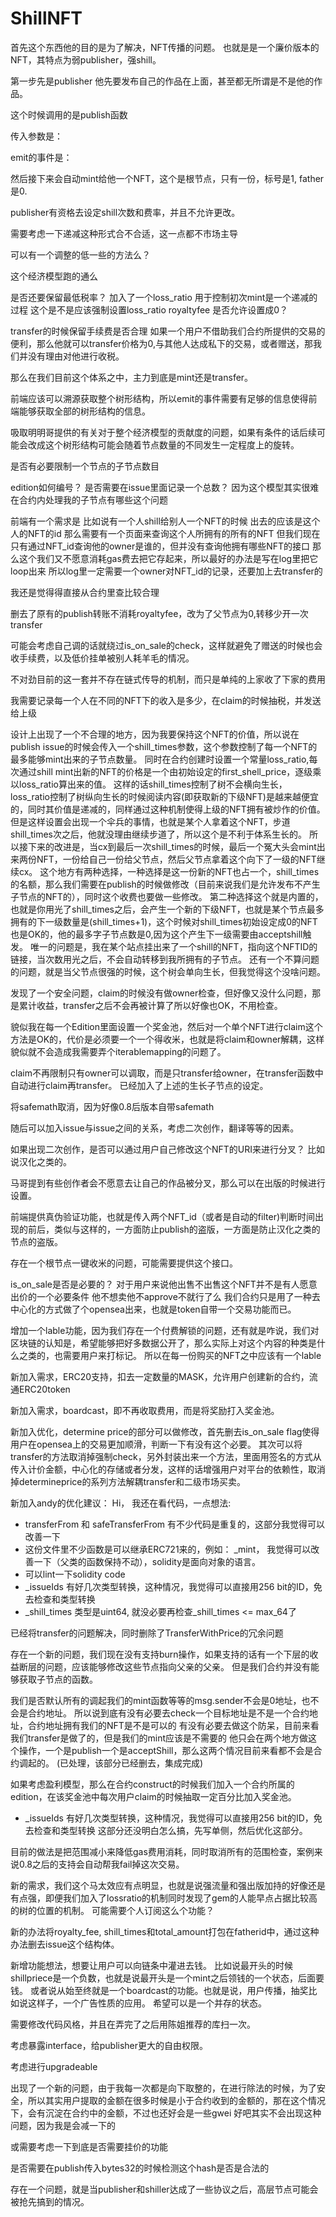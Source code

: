 # ShillNFT



首先这个东西他的目的是为了解决，NFT传播的问题。
也就是是一个廉价版本的NFT，其特点为弱publisher，强shill。




第一步先是publisher
他先要发布自己的作品在上面，甚至都无所谓是不是他的作品。

这个时候调用的是publish函数
 
 传入参数是：



 emit的事件是：




 然后接下来会自动mint给他一个NFT，这个是根节点，只有一份，标号是1, father是0.


publisher有资格去设定shill次数和费率，并且不允许更改。


 需要考虑一下递减这种形式合不合适，这一点都不市场主导

可以有一个调整的低一些的方法么？


这个经济模型跑的通么


是否还要保留最低税率？
加入了一个loss_ratio
用于控制初次mint是一个递减的过程
这个是不是应该强制设置loss_ratio
royaltyfee 是否允许设置成0？

transfer的时候保留手续费是否合理
如果一个用户不借助我们合约所提供的交易的便利，那么他就可以transfer价格为0,与其他人达成私下的交易，或者赠送，那我们并没有理由对他进行收税。

那么在我们目前这个体系之中，主力到底是mint还是transfer。


前端应该可以溯源获取整个树形结构，所以emit的事件需要有足够的信息使得前端能够获取全部的树形结构的信息。

吸取明明哥提供的有关对于整个经济模型的贡献度的问题，如果有条件的话后续可能会改成这个树形结构可能会随着节点数量的不同发生一定程度上的旋转。

是否有必要限制一个节点的子节点数目


edition如何编号？
是否需要在issue里面记录一个总数？
因为这个模型其实很难在合约内处理我的子节点有哪些这个问题

前端有一个需求是
比如说有一个人shill给别人一个NFT的时候
出去的应该是这个人的NFT的id
那么需要有一个页面来查询这个人所拥有的所有的NFT
但我们现在只有通过NFT_id查询他的owner是谁的，但并没有查询他拥有哪些NFT的接口
那么这个我们又不愿意消耗gas费去把它存起来，所以最好的办法是写在log里把它loop出来
所以log里一定需要一个owner对NFT_id的记录，还要加上去transfer的


我还是觉得得直接从合约里查比较合理


删去了原有的publish转账不消耗royaltyfee，改为了父节点为0,转移少开一次transfer


可能会考虑自己调的话就绕过is_on_sale的check，这样就避免了赠送的时候也会收手续费，以及低价挂单被别人耗羊毛的情况。


不对劲目前的这一套并不存在链式传导的机制，而只是单纯的上家收了下家的费用

我需要记录每一个人在不同的NFT下的收入是多少，在claim的时候抽税，并发送给上级



设计上出现了一个不合理的地方，因为我要保持这个NFT的价值，所以说在publish issue的时候会传入一个shill_times参数，这个参数控制了每一个NFT的最多能够mint出来的子节点数量。
同时在合约创建时设置一个常量loss_ratio,每次通过shill mint出新的NFT的价格是一个由初始设定的first_shell_price，逐级乘以loss_ratio算出来的值。
这样的话shill_times控制了树不会横向生长，loss_ratio控制了树纵向生长的时候阅读内容(即获取新的下级NFT)是越来越便宜的，同时其价值是递减的，同样通过这种机制使得上级的NFT拥有被炒作的价值。
但是这样设置会出现一个伞兵的事情，也就是某个人拿着这个NFT，步道shill_times次之后，他就没理由继续步道了，所以这个是不利于体系生长的。
所以接下来的改进是，当cx到最后一次shill_times的时候，最后一个冤大头会mint出来两份NFT，一份给自己一份给父节点，然后父节点拿着这个向下了一级的NFT继续cx。
这个地方有两种选择，一种选择是这一份新的NFT也占一个，shill_times的名额，那么我们需要在publish的时候做修改（目前来说我们是允许发布不产生子节点的NFT的），同时这个收费也要做一些修改。
第二种选择这个就是内置的，也就是你用光了shill_times之后，会产生一个新的下级NFT，也就是某个节点最多拥有的下一级数量是(shill_times+1)，这个时候对shill_times初始设定成0的NFT也是OK的，他的最多字子节点数是0,因为这个产生下一级需要由acceptshill触发。
唯一的问题是，我在某个站点挂出来了一个shill的NFT，指向这个NFTID的链接，当次数用光之后，不会自动转移到我所拥有的子节点。
还有一个不算问题的问题，就是当父节点很强的时候，这个树会单向生长，但我觉得这个没啥问题。


发现了一个安全问题，claim的时候没有做owner检查，但好像又没什么问题，那是累计收益，transfer之后不会再被计算了所以好像也OK，不用检查。


貌似我在每一个Edition里面设置一个奖金池，然后对一个单个NFT进行claim这个方法是OK的，代价是必须要一个一个得收米，也就是将claim和owner解耦，这样貌似就不会造成我需要弄个iterablemapping的问题了。

claim不再限制只有owner可以调取，而是只transfer给owner，在transfer函数中自动进行claim再transfer。
已经加入了上述的生长子节点的设定。


将safemath取消，因为好像0.8后版本自带safemath

随后可以加入issue与issue之间的关系，考虑二次创作，翻译等等的因素。

如果出现二次创作，是否可以通过用户自己修改这个NFT的URI来进行分叉？
比如说汉化之类的。

马哥提到有些创作者会不愿意去让自己的作品被分叉，那么可以在出版的时候进行设置。

前端提供真伪验证功能，也就是传入两个NFT_id（或者是自动的filter)判断时间出现的前后，类似与这样的，一方面防止publish的盗版，一方面是防止汉化之类的节点的盗版。

存在一个根节点一键收米的问题，可能需要提供这个接口。

is_on_sale是否是必要的？
对于用户来说他出售不出售这个NFT并不是有人愿意出价的一个必要条件
他不想卖他不approve不就行了么
我们合约只是用了一种去中心化的方式做了个opensea出来，也就是token自带一个交易功能而已。

增加一个lable功能，因为我们存在一个付费解锁的问题，还有就是咋说，我们对区块链的认知是，希望能够把好多数据公开了，那么实际上对这个内容的种类是什么之类的，也需要用户来打标记。
所以在每一份购买的NFT之中应该有一个lable

新加入需求，ERC20支持，扣去一定数量的MASK，允许用户创建新的合约，流通ERC20token

新加入需求，boardcast，即不再收取费用，而是将奖励打入奖金池。


新加入优化，determine price的部分可以做修改，首先删去is_on_sale flag使得用户在opensea上的交易更加顺滑，判断一下有没有这个必要。
其次可以将transfer的方法取消掉强制check，另外封装出来一个方法，里面用签名的方式从传入计价金额，中心化的存储或者分发，这样的话增强用户对平台的依赖性，取消掉determineprice的系列方法解耦transfer和二级市场买卖。

新加入andy的优化建议：
Hi， 我还在看代码，一点想法:
- transferFrom 和 safeTransferFrom 有不少代码是重复的，这部分我觉得可以改善一下
- 这份文件里不少函数是可以继承ERC721来的，例如： _mint， 我觉得可以改善一下（父类的函数保持不动），solidity是面向对象的语言。
- 可以lint一下solidity code
- _issueIds 有好几次类型转换，这种情况，我觉得可以直接用256 bit的ID，免去检查和类型转换
- _shill_times 类型是uint64, 就没必要再检查_shill_times <= max_64了


已经将transfer的问题解决，同时删除了TransferWithPrice的冗余问题

存在一个新的问题，我们现在没有支持burn操作，如果支持的话有一个下层的收益断层的问题，应该能够修改这些节点指向父亲的父亲。
但是我们合约并没有能够获取子节点的函数。


我们是否默认所有的调起我们的mint函数等等的msg.sender不会是0地址，也不会是合约地址。
所以说到底有没有必要去check一个目标地址是不是一个合约地址，合约地址拥有我们的NFT是不是可以的
有没有必要去做这个防呆，目前来看我们transfer是做了的，但是我们的mint应该是不需要的
他只会在两个地方做这个操作，一个是publish一个是acceptShill，那么这两个情况目前来看都不会是合约调起的。
(已处理，该部分已经删去，集成完成)

如果考虑盈利模型，那么在合约construct的时候我们加入一个合约所属的edition，在该奖金池中每次用户claim的时候抽取一定百分比加入奖金池。



- _issueIds 有好几次类型转换，这种情况，我觉得可以直接用256 bit的ID，免去检查和类型转换
这部分还没明白怎么搞，先写单侧，然后优化这部分。


目前的做法是把范围减小来降低gas费用消耗，同时取消所有的范围检查，案例来说0.8之后的支持会自动帮我fail掉这次交易。


新的需求，我们这个马太效应有点明显，也就是说强流量和强出版加持的好像还是有点强，即便我们加入了lossratio的机制同时发现了gem的人能早点占据比较高的树的位置的机制。
可能需要个人订阅这么个功能？

新的办法将royalty_fee, shill_times和total_amount打包在fatherid中，通过这种办法删去issue这个结构体。

新增功能想法，想要让用户可以向链条中灌进去钱。
比如说最开头的时候shillpriece是一个负数，也就是说最开头是一个mint之后领钱的一个状态，后面要钱。
或者说从始至终就是一个boardcast的功能。也就是说，用户传播，抽奖比如说这样子，一个广告性质的应用。
希望可以是一个并存的状态。

需要修改代码风格，并且在弄完了之后用陈姐推荐的库扫一次。

考虑暴露interface，给publisher更大的自由权限。

考虑进行upgradeable

出现了一个新的问题，由于我每一次都是向下取整的，在进行除法的时候，为了安全，所以其实用户提取的金额在很多时候是小于合约收到的金额的，那在这个情况下，会有沉淀在合约中的金额，不过也还好会是一些gwei
好吧其实不会出现这种问题，因为我是会减一下的


或需要考虑一下到底是否需要挂价的功能


是否需要在publish传入bytes32的时候检测这个hash是否是合法的


存在一个问题，就是当publisher和shiller达成了一些协议之后，高层节点可能会被抢先搞到的情况。